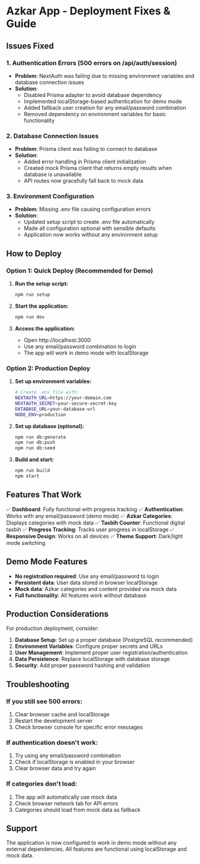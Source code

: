 # Azkar App - Deployment Fixes & Guide

## Issues Fixed

### 1. Authentication Errors (500 errors on /api/auth/session)
- **Problem**: NextAuth was failing due to missing environment variables and database connection issues
- **Solution**: 
  - Disabled Prisma adapter to avoid database dependency
  - Implemented localStorage-based authentication for demo mode
  - Added fallback user creation for any email/password combination
  - Removed dependency on environment variables for basic functionality

### 2. Database Connection Issues
- **Problem**: Prisma client was failing to connect to database
- **Solution**:
  - Added error handling in Prisma client initialization
  - Created mock Prisma client that returns empty results when database is unavailable
  - API routes now gracefully fall back to mock data

### 3. Environment Configuration
- **Problem**: Missing .env file causing configuration errors
- **Solution**:
  - Updated setup script to create .env file automatically
  - Made all configuration optional with sensible defaults
  - Application now works without any environment setup

## How to Deploy

### Option 1: Quick Deploy (Recommended for Demo)
1. **Run the setup script:**
   ```bash
   npm run setup
   ```

2. **Start the application:**
   ```bash
   npm run dev
   ```

3. **Access the application:**
   - Open http://localhost:3000
   - Use any email/password combination to login
   - The app will work in demo mode with localStorage

### Option 2: Production Deploy

1. **Set up environment variables:**
   ```bash
   # Create .env file with:
   NEXTAUTH_URL=https://your-domain.com
   NEXTAUTH_SECRET=your-secure-secret-key
   DATABASE_URL=your-database-url
   NODE_ENV=production
   ```

2. **Set up database (optional):**
   ```bash
   npm run db:generate
   npm run db:push
   npm run db:seed
   ```

3. **Build and start:**
   ```bash
   npm run build
   npm start
   ```

## Features That Work

✅ **Dashboard**: Fully functional with progress tracking
✅ **Authentication**: Works with any email/password (demo mode)
✅ **Azkar Categories**: Displays categories with mock data
✅ **Tasbih Counter**: Functional digital tasbih
✅ **Progress Tracking**: Tracks user progress in localStorage
✅ **Responsive Design**: Works on all devices
✅ **Theme Support**: Dark/light mode switching

## Demo Mode Features

- **No registration required**: Use any email/password to login
- **Persistent data**: User data stored in browser localStorage
- **Mock data**: Azkar categories and content provided via mock data
- **Full functionality**: All features work without database

## Production Considerations

For production deployment, consider:

1. **Database Setup**: Set up a proper database (PostgreSQL recommended)
2. **Environment Variables**: Configure proper secrets and URLs
3. **User Management**: Implement proper user registration/authentication
4. **Data Persistence**: Replace localStorage with database storage
5. **Security**: Add proper password hashing and validation

## Troubleshooting

### If you still see 500 errors:
1. Clear browser cache and localStorage
2. Restart the development server
3. Check browser console for specific error messages

### If authentication doesn't work:
1. Try using any email/password combination
2. Check if localStorage is enabled in your browser
3. Clear browser data and try again

### If categories don't load:
1. The app will automatically use mock data
2. Check browser network tab for API errors
3. Categories should load from mock data as fallback

## Support

The application is now configured to work in demo mode without any external dependencies. All features are functional using localStorage and mock data.
